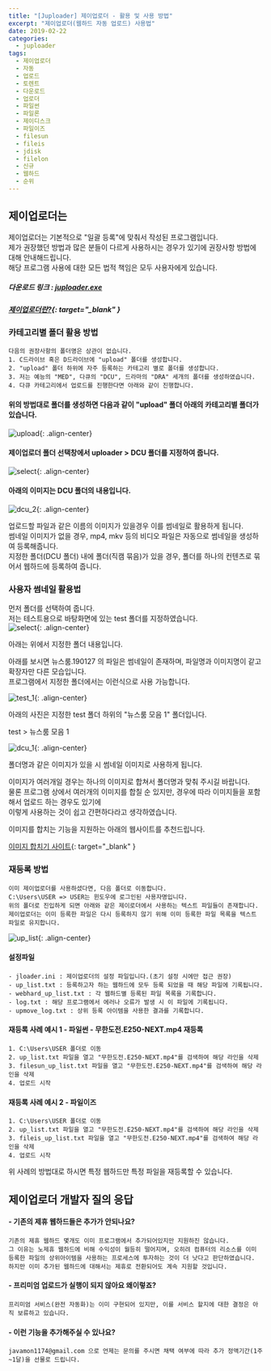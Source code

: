 ```yaml
---
title: "[Juploader] 제이업로더 - 활용 및 사용 방법"
excerpt: "제이업로더(웹하드 자동 업로드) 사용법"
date: 2019-02-22
categories:
  - juploader
tags:
  - 제이업로더
  - 자동
  - 업로드
  - 토렌트
  - 다운로드
  - 업로더
  - 파일썬
  - 파일론
  - 제이디스크
  - 파일이즈
  - filesun
  - fileis
  - jdisk
  - filelon
  - 신규
  - 웹하드
  - 순위
---
```


## 제이업로더는
제이업로더는 기본적으로 "일괄 등록"에 맞춰서 작성된 프로그램입니다.<br/>
제가 권장했던 방법과 많은 분들이 다르게 사용하시는 경우가 있기에 권장사항 방법에 대해 안내해드립니다.<br/>
해당 프로그램 사용에 대한 모든 법적 책임은 모두 사용자에게 있습니다.<br/>


##### 다운로드 링크 : [juploader.exe](http://34.73.229.249/download/jloader)

##### [제이업로더란?](https://javamon1174.github.io/juploader/juploader/){: target="_blank" }


### 카테고리별 폴더 활용 방법
    다음의 권장사항의 폴더명은 상관이 없습니다.
    1. C드라이브 혹은 D드라이브에 "upload" 폴더를 생성합니다.
    2. "upload" 폴더 하위에 자주 등록하는 카테고리 별로 폴더를 생성합니다.
    3. 저는 예능의 "MED", 다큐의 "DCU", 드라마의 "DRA" 세개의 폴더를 생성하였습니다.
    4. 다큐 카테고리에서 업로드를 진행한다면 아래와 같이 진행합니다.

#### 위의 방법대로 폴더를 생성하면 다음과 같이 "upload" 폴더 아래의 카테고리별 폴더가 있습니다.
![upload](/images/jloader/upload.png){: .align-center}


#### 제이업로더 폴더 선택창에서 uploader > DCU 폴더를 지정하여 줍니다.
![select](/images/jloader/select.png){: .align-center}


#### 아래의 이미지는 DCU 폴더의 내용입니다.

![dcu_2](/images/jloader/dcu_2.png){: .align-center}

업로드할 파일과 같은 이름의 이미지가 있을경우 이를 썸네일로 활용하게 됩니다.<br/>
썸네일 이미지가 없을 경우, mp4, mkv 등의 비디오 파일은 자동으로 썸네일을 생성하여 등록해줍니다.<br/>
지정한 폴더(DCU 폴더) 내에 폴더(직캠 묶음)가 있을 경우, 폴더를 하나의 컨텐츠로 묶어서 웹하드에 등록하여 줍니다.<br/>


### 사용자 썸네일 활용법
먼저 폴더를 선택하여 줍니다.<br/>
저는 테스트용으로 바탕화면에 있는 test 폴더를 지정하였습니다.<br/>
![select](/images/jloader/select_2.png){: .align-center}

아래는 위에서 지정한 폴더 내용입니다.<br/>

아래를 보시면 뉴스룸.190127 의 파일은 썸네일이 존재하며, 파일명과 이미지명이 같고 확장자만 다른 모습입니다.<br/>
프로그램에서 지정한 폴더에서는 이런식으로 사용 가능합니다.<br/>

![test_1](/images/jloader/test_1.png){: .align-center}


아래의 사진은 지정한 test 폴더 하위의 "뉴스룸 모음 1" 폴더입니다.<br/>

test > 뉴스룸 모음 1

![dcu_1](/images/jloader/dcu_1.png){: .align-center}

폴더명과 같은 이미지가 있을 시 썸네일 이미지로 사용하게 됩니다.<br/>


이미지가 여러개일 경우는 하나의 이미지로 합쳐서 폴더명과 맞춰 주시길 바랍니다.<br/>
물론 프로그램 상에서 여러개의 이미지를 합칠 순 있지만, 경우에 따라 이미지들을 포함해서 업로드 하는 경우도 있기에<br/>
이렇게 사용하는 것이 쉽고 간편하다라고 생각하였습니다.<br/>

이미지를 합치는 기능을 지원하는 아래의 웹사이트를 추천드립니다.<br/>

[이미지 합치기 사이트](https://e.jjalbox.com/?act=image_append){: target="_blank" }


### 재등록 방법
    이미 제이업로더를 사용하셨다면, 다음 폴더로 이동합니다.
    C:\Users\USER => USER는 윈도우에 로그인된 사용자명입니다.
    위의 폴더로 진입하게 되면 아래와 같은 제이로더에서 사용하는 텍스트 파일들이 존재합니다.
    제이업로더는 이미 등록한 파일은 다시 등록하지 않기 위해 이미 등록한 파일 목록을 텍스트 파일로 유지합니다.
    
![up_list](/images/jloader/up_list.png){: .align-center}

#### 설정파일
    - jloader.ini : 제이업로더의 설정 파일입니다.(초기 설정 시에만 접근 권장)
    - up_list.txt : 등록하고자 하는 웹하드에 모두 등록 되었을 때 해당 파일에 기록됩니다.
    - webhard_up_list.txt : 각 웹하드별 등록된 파일 목록을 기록합니다.
    - log.txt : 해당 프로그램에서 에러나 오류가 발생 시 이 파일에 기록됩니다.
    - upmove_log.txt : 상위 등록 아이템을 사용한 결과를 기록합니다.
    
#### 재등록 사례 예시 1 - 파일썬 - 무한도전.E250-NEXT.mp4 재등록
    1. C:\Users\USER 폴더로 이동
    2. up_list.txt 파일을 열고 "무한도전.E250-NEXT.mp4"를 검색하여 해당 라인을 삭제
    3. filesun_up_list.txt 파일을 열고 "무한도전.E250-NEXT.mp4"를 검색하여 해당 라인을 삭제
    4. 업로드 시작

#### 재등록 사례 예시 2 - 파일이즈
    1. C:\Users\USER 폴더로 이동
    2. up_list.txt 파일을 열고 "무한도전.E250-NEXT.mp4"를 검색하여 해당 라인을 삭제
    3. fileis_up_list.txt 파일을 열고 "무한도전.E250-NEXT.mp4"를 검색하여 해당 라인을 삭제
    4. 업로드 시작
    
위 사례의 방법대로 하시면 특정 웹하드만 특정 파일을 재등록할 수 있습니다.<br/>

    
## 제이업로더 개발자 질의 응답

#### - 기존의 제휴 웹하드들은 추가가 안되나요?
    기존의 제휴 웹하드 몇개도 이미 프로그램에서 추가되어있지만 지원하진 않습니다.
    그 이유는 노제휴 웹하드에 비해 수익성이 월등히 떨어지며, 오히려 컴퓨터의 리소스를 이미 등록한 파일의 상위아이템을 사용하는 프로세스에 투자하는 것이 더 낫다고 판단하였습니다.
    하지만 이미 추가된 웹하드에 대해서는 제휴로 전환되어도 계속 지원할 것입니다.


#### - 프리미엄 업로드가 실행이 되지 않아요 왜이렇죠?
    프리미엄 서비스(완전 자동화)는 이미 구현되어 있지만, 이를 서비스 할지에 대한 결정은 아직 보류하고 있습니다.
    

#### - 이런 기능을 추가해주실 수 있나요?
    javamon1174@gmail.com 으로 언제는 문의를 주시면 채택 여부에 따라 추가 정액기간(1주~1달)을 선물로 드립니다.





    
